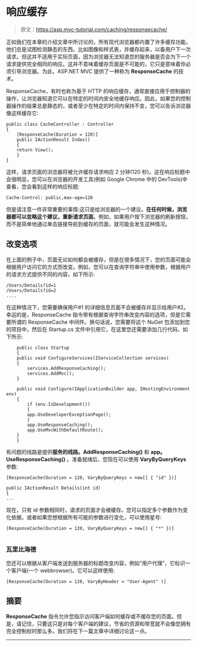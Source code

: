 # 响应缓存

> 原文：<https://asp.mvc-tutorial.com/caching/responsecache/>

正如我们在本章的介绍文章中所讨论的，所有现代浏览器都内置了许多缓存功能。他们总是试图检测静态的东西，比如图像和样式表，并缓存起来，以备用户下一次请求。但这并不适用于实际页面，因为浏览器无法知道您的服务器是否会为下一个请求提供完全相同的响应。这并不意味着缓存页面是不可能的，它只是意味着你必须引导浏览器。为此，ASP.NET MVC 提供了一种称为 **ResponseCache** 的技术。

ResponseCache，有时也称为基于 HTTP 的响应缓存，通常直接应用于控制器的操作，让浏览器知道它可以在特定的时间内安全地缓存响应。因此，如果您的控制器操作的结果总是静态的，或者至少在特定的时间内保持不变，您可以告诉浏览器像这样缓存它:

```
public class CacheController : Controller  
{  
    [ResponseCache(Duration = 120)]      
    public IActionResult Index()  
    {          
    return View();  
    }  
}
```

这样，请求页面的浏览器将被允许缓存请求响应 2 分钟(120 秒)。这在响应标题中会很明显，您可以在浏览器的开发工具(例如 Google Chrome 中的 DevTools)中查看，您会看到这样的响应标题:

```
Cache-Control: public,max-age=120
```

但是请注意一件非常重要的事情:这只是给浏览器的一个建议。**在任何时候，浏览器都可以忽略这个建议，重新请求页面**。例如，如果用户按下浏览器的刷新按钮，而不是简单地通过单击链接导航到缓存的页面，就可能会发生这种情况。

<input type="hidden" name="IL_IN_ARTICLE">

## 改变选项

在上面的例子中，页面无论如何都会被缓存，但是在很多情况下，您的页面可能会根据用户访问它的方式而改变。例如，您可以在查询字符串中使用参数，根据用户的请求方式提供不同的内容，如下所示:

```
/Users/Details?id=1
/Users/Details?id=2
....
```

在这种情况下，您需要确保用户#1 的详细信息页面不会被缓存并显示给用户#2。幸运的是，ResponseCache 指令带有根据查询字符串改变内容的选项，但是它需要所谓的 ResponseCache 中间件。换句话说，您需要将这个 NuGet 包添加到您的项目中，然后在 Startup.cs 文件中引用它，在这里您还需要添加几行代码，如下所示:

```
    public class Startup
    {
    public void ConfigureServices(IServiceCollection services)
    {
        services.AddResponseCaching();        
        services.AddMvc();        
    }

    public void Configure(IApplicationBuilder app, IHostingEnvironment env)
    {
        if (env.IsDevelopment())
        {
        app.UseDeveloperExceptionPage();
        }
        app.UseResponseCaching();        
        app.UseMvcWithDefaultRoute();
    }
    }
```

有问题的线路是提供**服务的线路。AddResponseCaching()** 和 **app。UseResponseCaching()** 。准备就绪后，您现在可以使用 **VaryByQueryKeys** 参数:

```
[ResponseCache(Duration = 120, VaryByQueryKeys = new[] { "id" })]      
public IActionResult Details(int id)  
{          
...
```

现在，只有 id 参数相同时，请求的页面才会被缓存。您可以指定多个参数作为变化依据，或者如果您想根据所有可能的参数进行变化，可以使用星号:

```
[ResponseCache(Duration = 120, VaryByQueryKeys = new[] { "*" })]        
```

### 瓦里比海德

您还可以根据从客户端发送到服务器的标题改变内容，例如“用户代理”，它标识一个客户端(一个 webbrowser)。它可以这样使用:

```
[ResponseCache(Duration = 120, VaryByHeader = "User-Agent" )]
```

## 摘要

**ResponseCache** 指令允许您指示访问客户端如何缓存或不缓存您的页面。但是，请记住，只要这只是对每个客户端的建议，节省的资源和带宽就不会像您拥有完全控制权时那么多。我们将在下一篇文章中详细讨论这一点。

* * *